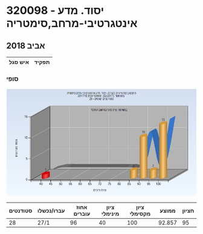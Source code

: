 # 320098 - יסוד. מדע אינטגרטיבי-מרחב,סימטריה

## אביב 2018

| איש סגל | תפקיד |
| ---- | ---- |

### סופי

![201702 Finals](201702/Finals.png)

| סטודנטים | עברו/נכשלו | אחוז עוברים | ציון מינימלי | ציון מקסימלי | ממוצע | חציון |
| ---- | ---- | ---- | ---- | ---- | ---- | ---- |
| 28 | 27/1 | 96 | 40 | 100 | 92.857 | 95 |

